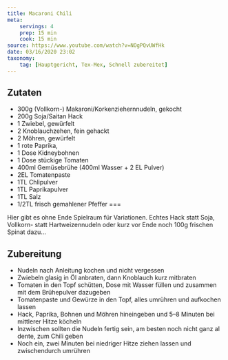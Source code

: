 ```yaml
---
title: Macaroni Chili
meta:
    servings: 4
    prep: 15 min
    cook: 15 min
source: https://www.youtube.com/watch?v=NOgPQvUWfHk
date: 03/16/2020 23:02
taxonomy:
    tag: [Hauptgericht, Tex-Mex, Schnell zubereitet]
---
```

## Zutaten

* 300g (Vollkorn-) Makaroni/Korkenziehernnudeln, gekocht
* 200g Soja/Saitan Hack
* 1 Zwiebel, gewürfelt
* 2 Knoblauchzehen, fein gehackt
* 2 Möhren, gewürfelt
* 1 rote Paprika,
* 1 Dose Kidneybohnen
* 1 Dose stückige Tomaten
* 400ml Gemüsebrühe (400ml Wasser + 2 EL Pulver)
* 2EL Tomatenpaste
* 1TL Chlipulver
* 1TL Paprikapulver
* 1TL Salz
* 1/2TL frisch gemahlener Pfeffer
===

Hier gibt es ohne Ende Spielraum für Variationen. Echtes Hack statt Soja, Vollkorn- statt Hartweizennudeln oder kurz vor Ende noch 100g frischen Spinat dazu…

## Zubereitung

* Nudeln nach Anleitung kochen und nicht vergessen
* Zwiebeln glasig in Öl anbraten, dann Knoblauch kurz mitbraten
* Tomaten in den Topf schütten, Dose mit Wasser füllen und zusammen mit dem Brühepulver dazugeben
* Tomatenpaste und Gewürze in den Topf, alles umrühren und aufkochen lassen
* Hack, Paprika, Bohnen und Möhren hineingeben und 5–8 Minuten bei mittlerer Hitze köcheln
* Inzwischen sollten die Nudeln fertig sein, am besten noch nicht ganz al dente, zum Chili geben
* Noch ein, zwei Minuten bei niedriger Hitze ziehen lassen und zwischendurch umrühren


